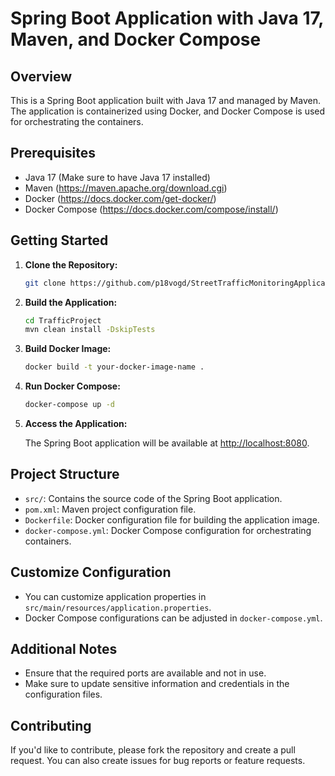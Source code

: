 # Spring Boot Application with Java 17, Maven, and Docker Compose

## Overview

This is a Spring Boot application built with Java 17 and managed by Maven. The application is containerized using Docker, and Docker Compose is used for orchestrating the containers.

## Prerequisites

- Java 17 (Make sure to have Java 17 installed)
- Maven (https://maven.apache.org/download.cgi)
- Docker (https://docs.docker.com/get-docker/)
- Docker Compose (https://docs.docker.com/compose/install/)

## Getting Started

1. **Clone the Repository:**

    ```bash
    git clone https://github.com/p18vogd/StreetTrafficMonitoringApplication.git
    ```

2. **Build the Application:**

    ```bash
    cd TrafficProject
    mvn clean install -DskipTests
    ```

3. **Build Docker Image:**

    ```bash
    docker build -t your-docker-image-name .
    ```

4. **Run Docker Compose:**

    ```bash
    docker-compose up -d
    ```

5. **Access the Application:**

   The Spring Boot application will be available at [http://localhost:8080](http://localhost:8080).

## Project Structure

- `src/`: Contains the source code of the Spring Boot application.
- `pom.xml`: Maven project configuration file.
- `Dockerfile`: Docker configuration file for building the application image.
- `docker-compose.yml`: Docker Compose configuration for orchestrating containers.

## Customize Configuration

- You can customize application properties in `src/main/resources/application.properties`.
- Docker Compose configurations can be adjusted in `docker-compose.yml`.

## Additional Notes

- Ensure that the required ports are available and not in use.
- Make sure to update sensitive information and credentials in the configuration files.

## Contributing

If you'd like to contribute, please fork the repository and create a pull request. You can also create issues for bug reports or feature requests.
